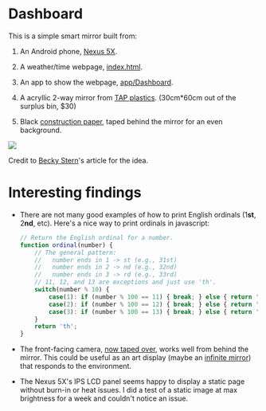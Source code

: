 # Dashboard

This is a simple smart mirror built from:

1. An Android phone, [Nexus 5X](https://en.wikipedia.org/wiki/Nexus_5X).

2. A weather/time webpage, [index.html](https://pr.gg/dashboard).

3. An app to show the webpage, [app/Dashboard](app/Dashboard).

4. A acryllic 2-way mirror from [TAP plastics](http://www.tapplastics.com/product/plastics/cut_to_size_plastic/two_way_mirrored_acrylic/558). (30cm*60cm out of the surplus bin, $30)

5. Black [construction paper](https://www.amazon.com/gp/product/B00563PXHQ), taped behind the mirror for an even background.

![](https://pr.gg/dashboard/finished.jpg)

Credit to [Becky Stern](https://learn.adafruit.com/android-smart-home-mirror)'s article for the idea.

# Interesting findings

* There are not many good examples of how to print English ordinals (1**st**, 2**nd**, etc). Here's a nice way to print ordinals in javascript:
    ```javascript
    // Return the English ordinal for a number.
    function ordinal(number) {
        // The general pattern:
        //   number ends in 1 -> st (e.g., 31st)
        //   number ends in 2 -> nd (e.g., 32nd)
        //   number ends in 3 -> rd (e.g., 33rd)
        // 11, 12, and 13 are exceptions and just use 'th'.
        switch(number % 10) {
            case(1): if (number % 100 == 11) { break; } else { return 'st' };
            case(2): if (number % 100 == 12) { break; } else { return 'nd' };
            case(3): if (number % 100 == 13) { break; } else { return 'rd' };
        }
        return 'th';
    }
    ```

* The front-facing camera, [now taped over](http://www.npr.org/sections/thetwo-way/2016/04/08/473548674/why-the-fbi-director-puts-tape-over-his-webcam), works well from behind the mirror. This could be useful as an art display (maybe an [infinite mirror](https://en.wikipedia.org/wiki/Infinity_mirror#/media/File:Infinity_Mirror.png)) that responds to the environment.

* The Nexus 5X's IPS LCD panel seems happy to display a static page without burn-in or heat issues. I did a test of a static image at max brightness for a week and couldn't notice an issue.
